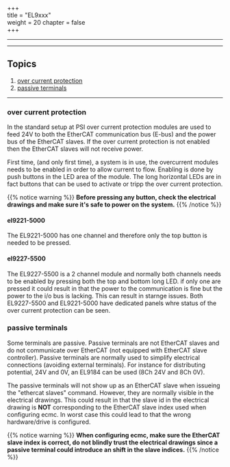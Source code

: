 +++  
title = "EL9xxx"   
weight = 20
chapter = false  
+++

***
***
## Topics
1. [over current protection](#over-current-protection)
2. [passive terminals](#passive-terminals)

---
### over current protection
In the standard setup at PSI over current protection modules are used to feed 24V to both the EtherCAT communication bus (E-bus) and the power bus of the EtherCAT slaves. If the over current protection is not enabled then the EtherCAT slaves will not receive power.

First time, (and only first time), a system is in use, the overcurrent modules needs to be enabled in order to allow current to flow. Enabling is done by push buttons in the LED area of the module. The long horizontal LEDs are in fact buttons that can be used to activate or tripp the over current protection. 

{{% notice warning %}}
**Before pressing any button, check the electrical drawings and make sure it's safe to power on the system.**
{{% /notice %}}

#### el9221-5000
The EL9221-5000 has one channel and therefore only the top button is needed to be pressed.

#### el9227-5500 
The EL9227-5500 is a 2 channel module and normally both channels needs to be enabled by pressing both the top and bottom long LED. if only one are pressed it could result in that the power to the communication is fine but the power to the i/o bus is lacking. This can result in starnge issues. Both EL9227-5500 and EL9221-5000 have dedicated panels whre status of the over current protection can be seen.

### passive terminals
Some terminals are passive. Passive terminals are not EtherCAT slaves and do not communicate over EtherCAT (not equipped with EtherCAT slave controller). Passive terminals are normally used to simplify electrical connections (avoiding external terminals). For instance for distributing potential, 24V and 0V, an EL9184 can be used (8Ch 24V and 8Ch 0V).

The passive terminals will not show up as an EtherCAT slave when issueing the "ethercat slaves" command. However, they are normally visible in the electrical drawings. This could result in that the slave id in the electrical drawing is **NOT** corresponding to the EtherCAT slave index used when configuring ecmc. In worst case this could lead to that the wrong hardware/drive is configured.

{{% notice warning %}}
**When configuring ecmc, make sure the EtherCAT slave index is correct, do not blindly trust the electrical drawings since a passive terminal could introduce an shift in the slave indices.**
{{% /notice %}}
